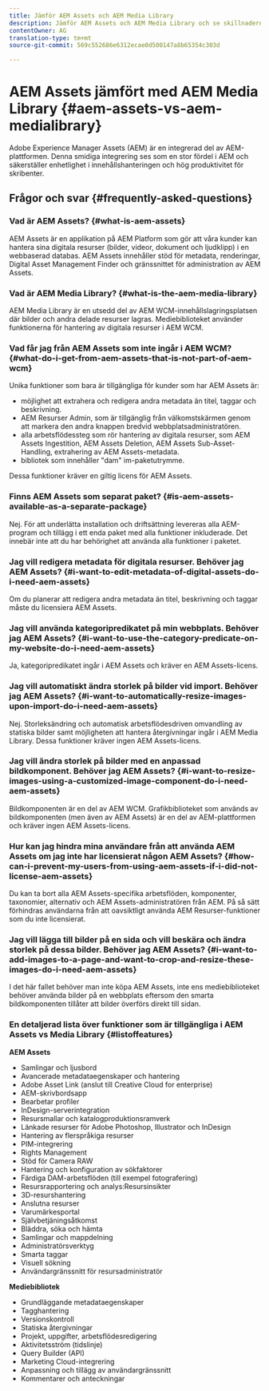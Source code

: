 ```yaml
---
title: Jämför AEM Assets och AEM Media Library
description: Jämför AEM Assets och AEM Media Library och se skillnaderna.
contentOwner: AG
translation-type: tm+mt
source-git-commit: 569c552686e6312ecae0d500147a8b65354c303d

---
```



# AEM Assets jämfört med AEM Media Library {#aem-assets-vs-aem-medialibrary}

Adobe Experience Manager Assets (AEM) är en integrerad del av AEM-plattformen. Denna smidiga integrering ses som en stor fördel i AEM och säkerställer enhetlighet i innehållshanteringen och hög produktivitet för skribenter.

## Frågor och svar {#frequently-asked-questions}

### Vad är AEM Assets? {#what-is-aem-assets}

AEM Assets är en applikation på AEM Platform som gör att våra kunder kan hantera sina digitala resurser (bilder, videor, dokument och ljudklipp) i en webbaserad databas. AEM Assets innehåller stöd för metadata, renderingar, Digital Asset Management Finder och gränssnittet för administration av AEM Assets.

### Vad är AEM Media Library? {#what-is-the-aem-media-library}

AEM Media Library är en utsedd del av AEM WCM-innehållslagringsplatsen där bilder och andra delade resurser lagras. Mediebiblioteket använder funktionerna för hantering av digitala resurser i AEM WCM.

### Vad får jag från AEM Assets som inte ingår i AEM WCM? {#what-do-i-get-from-aem-assets-that-is-not-part-of-aem-wcm}

Unika funktioner som bara är tillgängliga för kunder som har AEM Assets är:

* möjlighet att extrahera och redigera andra metadata än titel, taggar och beskrivning.
* AEM Resurser Admin, som är tillgänglig från välkomstskärmen genom att markera den andra knappen bredvid webbplatsadministratören.
* alla arbetsflödessteg som rör hantering av digitala resurser, som AEM Assets Ingestition, AEM Assets Deletion, AEM Assets Sub-Asset-Handling, extrahering av AEM Assets-metadata.
* bibliotek som innehåller &quot;dam&quot; im-paketutrymme.

Dessa funktioner kräver en giltig licens för AEM Assets.

### Finns AEM Assets som separat paket? {#is-aem-assets-available-as-a-separate-package}

Nej. För att underlätta installation och driftsättning levereras alla AEM-program och tillägg i ett enda paket med alla funktioner inkluderade. Det innebär inte att du har behörighet att använda alla funktioner i paketet.

### Jag vill redigera metadata för digitala resurser. Behöver jag AEM Assets? {#i-want-to-edit-metadata-of-digital-assets-do-i-need-aem-assets}

Om du planerar att redigera andra metadata än titel, beskrivning och taggar måste du licensiera AEM Assets.

### Jag vill använda kategoripredikatet på min webbplats. Behöver jag AEM Assets? {#i-want-to-use-the-category-predicate-on-my-website-do-i-need-aem-assets}

Ja, kategoripredikatet ingår i AEM Assets och kräver en AEM Assets-licens.

### Jag vill automatiskt ändra storlek på bilder vid import. Behöver jag AEM Assets? {#i-want-to-automatically-resize-images-upon-import-do-i-need-aem-assets}

Nej. Storleksändring och automatisk arbetsflödesdriven omvandling av statiska bilder samt möjligheten att hantera återgivningar ingår i AEM Media Library. Dessa funktioner kräver ingen AEM Assets-licens.

### Jag vill ändra storlek på bilder med en anpassad bildkomponent. Behöver jag AEM Assets? {#i-want-to-resize-images-using-a-customized-image-component-do-i-need-aem-assets}

Bildkomponenten är en del av AEM WCM. Grafikbiblioteket som används av bildkomponenten (men även av AEM Assets) är en del av AEM-plattformen och kräver ingen AEM Assets-licens.

### Hur kan jag hindra mina användare från att använda AEM Assets om jag inte har licensierat någon AEM Assets? {#how-can-i-prevent-my-users-from-using-aem-assets-if-i-did-not-license-aem-assets}

Du kan ta bort alla AEM Assets-specifika arbetsflöden, komponenter, taxonomier, alternativ och AEM Assets-administratören från AEM. På så sätt förhindras användarna från att oavsiktligt använda AEM Resurser-funktioner som du inte licensierat.

### Jag vill lägga till bilder på en sida och vill beskära och ändra storlek på dessa bilder. Behöver jag AEM Assets? {#i-want-to-add-images-to-a-page-and-want-to-crop-and-resize-these-images-do-i-need-aem-assets}

I det här fallet behöver man inte köpa AEM Assets, inte ens mediebiblioteket behöver använda bilder på en webbplats eftersom den smarta bildkomponenten tillåter att bilder överförs direkt till sidan.

### En detaljerad lista över funktioner som är tillgängliga i AEM Assets vs Media Library {#listoffeatures}

**AEM Assets**

* Samlingar och ljusbord
* Avancerade metadataegenskaper och hantering
* Adobe Asset Link (anslut till Creative Cloud for enterprise)
* AEM-skrivbordsapp
* Bearbetar profiler
* InDesign-serverintegration
* Resursmallar och katalogproduktionsramverk
* Länkade resurser för Adobe Photoshop, Illustrator och InDesign
* Hantering av flerspråkiga resurser
* PIM-integrering
* Rights Management
* Stöd för Camera RAW
* Hantering och konfiguration av sökfaktorer
* Färdiga DAM-arbetsflöden (till exempel fotografering)
* Resursrapportering och analys:Resursinsikter
* 3D-resurshantering
* Anslutna resurser
* Varumärkesportal
* Självbetjäningsåtkomst
* Bläddra, söka och hämta
* Samlingar och mappdelning
* Administratörsverktyg
* Smarta taggar
* Visuell sökning
* Användargränssnitt för resursadministratör

**Mediebibliotek**

* Grundläggande metadataegenskaper
* Tagghantering
* Versionskontroll
* Statiska återgivningar
* Projekt, uppgifter, arbetsflödesredigering
* Aktivitetsström (tidslinje)
* Query Builder (API)
* Marketing Cloud-integrering
* Anpassning och tillägg av användargränssnitt
* Kommentarer och anteckningar
